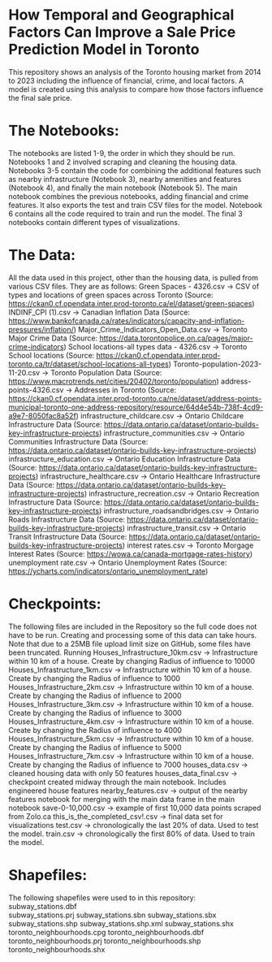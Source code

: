 # How Temporal and Geographical Factors Can Improve a Sale Price Prediction Model in Toronto
This repository shows an analysis of the Toronto housing market from 2014 to 2023 including the influence of financial, crime, and local factors. A model is created using this analysis to compare how those factors influence the final sale price.

# The Notebooks:
The notebooks are listed 1-9, the order in which they should be run. Notebooks 1 and 2 involved scraping and cleaning the housing data. Notebooks 3-5 contain the code for combining the additional features such as nearby infrastructure (Notebook 3), nearby amenities and features (Notebook 4), and finally the main notebook (Notebook 5). The main notebook combines the previous notebooks, adding financial and crime features. It also exports the test and train CSV files for the model. Notebook 6 contains all the code required to train and run the model. The final 3 notebooks contain different types of visualizations.

# The Data:
All the data used in this project, other than the housing data, is pulled from various CSV files. They are as follows:
Green Spaces - 4326.csv -> CSV of types and locations of green spaces across Toronto (Source: https://ckan0.cf.opendata.inter.prod-toronto.ca/el/dataset/green-spaces)
INDINF_CPI (1).csv -> Canadian Inflation Data (Source: https://www.bankofcanada.ca/rates/indicators/capacity-and-inflation-pressures/inflation/)
Major_Crime_Indicators_Open_Data.csv -> Toronto Major Crime Data (Source: https://data.torontopolice.on.ca/pages/major-crime-indicators)
School locations-all types data - 4326.csv -> Toronto School locations (Source: https://ckan0.cf.opendata.inter.prod-toronto.ca/tr/dataset/school-locations-all-types)
Toronto-population-2023-11-20.csv -> Toronto Population Data (Source: https://www.macrotrends.net/cities/20402/toronto/population)
address-points-4326.csv -> Addresses in Toronto (Source: https://ckan0.cf.opendata.inter.prod-toronto.ca/ne/dataset/address-points-municipal-toronto-one-address-repository/resource/64d4e54b-738f-4cd9-a9e7-8050fac8a52f)
infrastructure_childcare.csv -> Ontario Childcare Infrastructure Data (Source: https://data.ontario.ca/dataset/ontario-builds-key-infrastructure-projects)
infrastructure_communities.csv -> Ontario Communities Infrastructure Data (Source: https://data.ontario.ca/dataset/ontario-builds-key-infrastructure-projects)
infrastructure_education.csv -> Ontario Education Infrastructure Data (Source: https://data.ontario.ca/dataset/ontario-builds-key-infrastructure-projects)
infrastructure_healthcare.csv -> Ontario Healthcare Infrastructure Data (Source: https://data.ontario.ca/dataset/ontario-builds-key-infrastructure-projects)
infrastructure_recreation.csv -> Ontario Recreation Infrastructure Data (Source: https://data.ontario.ca/dataset/ontario-builds-key-infrastructure-projects)
infrastructure_roadsandbridges.csv -> Ontario Roads Infrastructure Data (Source: https://data.ontario.ca/dataset/ontario-builds-key-infrastructure-projects)
infrastructure_transit.csv -> Ontario Transit Infrastructure Data (Source: https://data.ontario.ca/dataset/ontario-builds-key-infrastructure-projects)
interest rates.csv -> Toronto Morgage Interest Rates (Source: https://wowa.ca/canada-mortgage-rates-history)
unemployment rate.csv -> Ontario Unemployment Rates (Source: https://ycharts.com/indicators/ontario_unemployment_rate)

# Checkpoints:
The following files are included in the Repository so the full code does not have to be run. Creating and processing some of this data can take hours. Note that due to a 25MB file upload limit size on GitHub, some files have been truncated. Running 
Houses_Infrastructure_10km.csv -> Infrastructure within 10 km of a house. Create by changing Radius of influence to 10000
Houses_Infrastructure_1km.csv -> Infrastructure within 10 km of a house. Create by changing the Radius of influence to 1000
Houses_Infrastructure_2km.csv -> Infrastructure within 10 km of a house. Create by changing the Radius of influence to 2000
Houses_Infrastructure_3km.csv -> Infrastructure within 10 km of a house. Create by changing the Radius of influence to 3000
Houses_Infrastructure_4km.csv -> Infrastructure within 10 km of a house. Create by changing the Radius of influence to 4000
Houses_Infrastructure_5km.csv -> Infrastructure within 10 km of a house. Create by changing the Radius of influence to 5000
Houses_Infrastructure_7km.csv -> Infrastructure within 10 km of a house. Create by changing the Radius of influence to 7000
houses_data.csv -> cleaned housing data with only 50 features
houses_data_final.csv -> checkpoint created midway through the main notebook. Includes engineered house features
nearby_features.csv -> output of the nearby features notebook for merging with the main data frame in the main notebook
save-0-10,000.csv -> example of first 10,000 data points scraped from Zolo.ca
this_is_the_completed_csv!.csv -> final data set for visualizations
test.csv -> chronologically the last 20% of data. Used to test the model.
train.csv -> chronologically the first 80% of data. Used to train the model.

# Shapefiles:
The following shapefiles were used to in this repository:
subway_stations.dbf<br />
subway_stations.prj
subway_stations.sbn
subway_stations.sbx
subway_stations.shp
subway_stations.shp.xml
subway_stations.shx
toronto_neighbourhoods.cpg
toronto_neighbourhoods.dbf
toronto_neighbourhoods.prj
toronto_neighbourhoods.shp
toronto_neighbourhoods.shx

